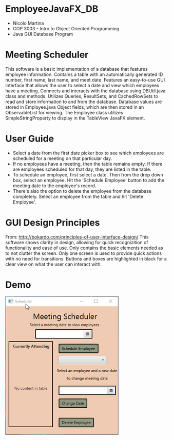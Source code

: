 # EmployeeJavaFX_DB
* Nicolo Martina
* COP 3003 - Intro to Object Oriented Programming
* Java GUI Database Program

# Meeting Scheduler
<p>This software is a basic implementation of a database that features employee information. Contains a table with an automatically generated ID number, first name, last name, and meet date. Features an easy-to-use GUI interface that allows the user to select a date and view which employees have a meeting. Connects and interacts with the database using DBUtil.java class and methods. Utilizes Queries, ResultSets, and CachedRowSets to read and store information to and from the database. Database values are stored in Employee.java Object fields, which are then stored in an ObservableList for viewing. The Employee class utilizes SimpleStringProperty to display in the TableView JavaFX element.</p>

# User Guide
* Select a date from the first date picker box to see which employees are scheduled for a meeting on that particular day.
* If no employees have a meeting, then the table remains empty. If there are employees scheduled for that day, they are listed in the table.
* To schedule an employee, first select a date. Then from the drop down box, select an employee. Hit the 'Schedule Employee' button to add the meeting date to the employee's record.
* There's also the option to delete the employee from the database completely. Select an employee from the table and hit 'Delete Employee'.

# GUI Design Principles
From: http://bokardo.com/principles-of-user-interface-design/
This software shows clarity in design, allowing for quick recognizition of functionality and ease of use. Only contains the basic elements needed as to not clutter the screen. Only one screen is used to provide quick actions with no need for transitions. Buttons and boxes are highlighted in black for a clear view on what the user can interact with. 

# Demo
![](icSAtuXQwC.gif)
